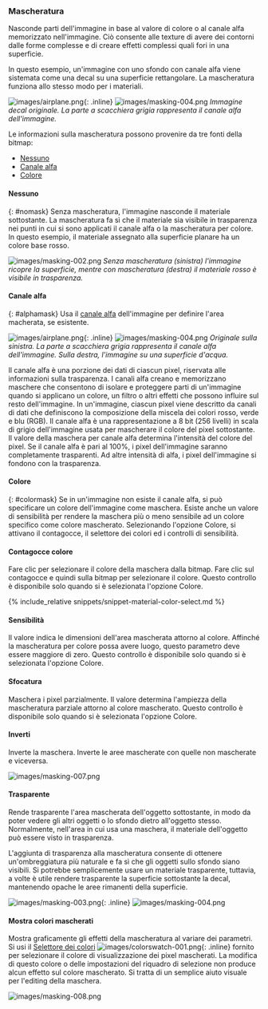 
### Mascheratura
Nasconde parti dell'immagine in base al valore di colore o al canale alfa memorizzato nell'immagine. Ciò consente alle texture di avere dei contorni dalle forme complesse e di creare effetti complessi quali fori in una superficie.

In questo esempio, un'immagine con uno sfondo con canale alfa viene sistemata come una decal su una superficie rettangolare. La mascheratura funziona allo stesso modo per i materiali.

![images/airplane.png](images/airplane.png){: .inline} ![images/masking-004.png](images/masking-004.png)
*Immagine decal originale. La parte a scacchiera grigia rappresenta il canale alfa dell'immagine.*

Le informazioni sulla mascheratura possono provenire da tre fonti della bitmap:

* [Nessuno](#nomask)
* [Canale alfa](#alphamask)
* [Colore](#colormask)

#### Nessuno
{: #nomask}
Senza mascheratura, l'immagine nasconde il materiale sottostante. La mascheratura fa sì che il materiale sia visibile in trasparenza nei punti in cui si sono applicati il canale alfa o la mascheratura per colore. In questo esempio, il materiale assegnato alla superficie planare ha un colore base rosso.

![images/masking-002.png](images/masking-002.png)
*Senza mascheratura (sinistra) l'immagine ricopre la superficie, mentre con mascheratura (destra) il materiale rosso è visibile in trasparenza.*

#### Canale alfa
{: #alphamask}
Usa il [canale alfa](environment-tab.html#alpha) dell'immagine per definire l'area macherata, se esistente.

![images/airplane.png](images/airplane.png){: .inline} ![images/masking-004.png](images/masking-004.png)
*Originale sulla sinistra. La parte a scacchiera grigia rappresenta il canale alfa dell'immagine. Sulla destra, l'immagine su una superficie d'acqua.*

Il canale alfa è una porzione dei dati di ciascun pixel, riservata alle informazioni sulla trasparenza. I canali alfa creano e memorizzano maschere che consentono di isolare e proteggere parti di un'immagine quando si applicano un colore, un filtro o altri effetti che possono influire sul resto dell'immagine. In un'immagine, ciascun pixel viene descritto da canali di dati che definiscono la composizione della miscela dei colori rosso, verde e blu (RGB). Il canale alfa è una rappresentazione a 8 bit (256 livelli) in scala di grigio dell'immagine usata per mascherare il colore del pixel sottostante. Il valore della maschera per canale alfa determina l'intensità del colore del pixel. Se il canale alfa è pari al 100%, i pixel dell'immagine saranno completamente trasparenti.  Ad altre intensità di alfa, i pixel dell'immagine si fondono con la trasparenza.

#### Colore
{: #colormask}
Se in un'immagine non esiste il canale alfa, si può specificare un colore dell'immagine come maschera. Esiste anche un valore di sensibilità per rendere la maschera più o meno sensibile ad un colore specifico come colore mascherato. Selezionando l'opzione Colore, si attivano il contagocce, il selettore dei colori ed i controlli di sensibilità.

#### Contagocce colore
Fare clic per selezionare il colore della maschera dalla bitmap. Fare clic sul contagocce e quindi sulla bitmap per selezionare il colore. Questo controllo è disponibile solo quando si è selezionata l'opzione Colore.

{% include_relative snippets/snippet-material-color-select.md %}

#### Sensibilità
Il valore indica le dimensioni dell'area mascherata attorno al colore. Affinché la mascheratura per colore possa avere luogo, questo parametro deve essere maggiore di zero. Questo controllo è disponibile solo quando si è selezionata l'opzione Colore.

#### Sfocatura
Maschera i pixel parzialmente. Il valore determina l'ampiezza della mascheratura parziale attorno al colore mascherato. Questo controllo è disponibile solo quando si è selezionata l'opzione Colore.

#### Inverti
Inverte la maschera. Inverte le aree mascherate con quelle non mascherate e viceversa.

![images/masking-007.png](images/masking-007.png)  

#### Trasparente
Rende trasparente l'area mascherata dell'oggetto sottostante, in modo da poter vedere gli altri oggetti o lo sfondo dietro all'oggetto stesso. Normalmente, nell'area in cui usa una maschera, il materiale dell'oggetto può essere visto in trasparenza.

L'aggiunta di trasparenza alla mascheratura consente di ottenere un'ombreggiatura più naturale e fa sì che gli oggetti sullo sfondo siano visibili. Si potrebbe semplicemente usare un materiale trasparente, tuttavia, a volte è utile rendere trasparente la superficie sottostante la decal, mantenendo opache le aree rimanenti della superficie.

![images/masking-003.png](images/masking-003.png){: .inline} ![images/masking-004.png](images/masking-004.png)

#### Mostra colori mascherati
Mostra graficamente gli effetti della mascheratura al variare dei parametri. Si usi il [Selettore dei colori](select-color.html) ![images/colorswatch-001.png](images/colorswatch-001.png){: .inline} fornito per selezionare il colore di visualizzazione dei pixel mascherati. La modifica di questo colore o delle impostazioni del riquadro di selezione non produce alcun effetto sul colore mascherato. Si tratta di un semplice aiuto visuale per l'editing della maschera.

![images/masking-008.png](images/masking-008.png)